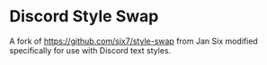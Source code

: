 # Discord Style Swap

A fork of https://github.com/six7/style-swap from Jan Six modified specifically for use with Discord text styles.
